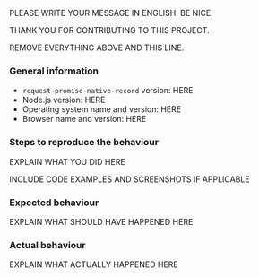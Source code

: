 PLEASE WRITE YOUR MESSAGE IN ENGLISH. BE NICE.

THANK YOU FOR CONTRIBUTING TO THIS PROJECT.

REMOVE EVERYTHING ABOVE AND THIS LINE.
### General information

- `request-promise-native-record` version: HERE
- Node.js version: HERE
- Operating system name and version: HERE
- Browser name and version: HERE

### Steps to reproduce the behaviour

EXPLAIN WHAT YOU DID HERE

INCLUDE CODE EXAMPLES AND SCREENSHOTS IF APPLICABLE

### Expected behaviour

EXPLAIN WHAT SHOULD HAVE HAPPENED HERE

### Actual behaviour

EXPLAIN WHAT ACTUALLY HAPPENED HERE
